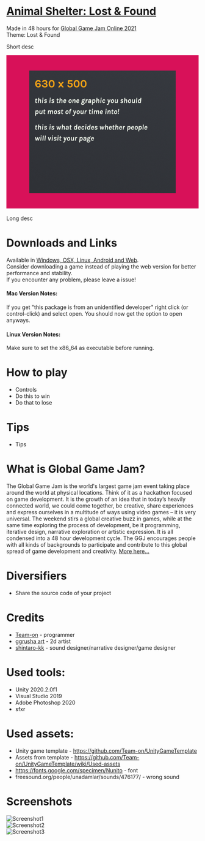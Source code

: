  # [Animal Shelter: Lost & Found](https://teamon.itch.io/ggj21)
Made in 48 hours for [Global Game Jam Online 2021](https://globalgamejam.org/2021/)  
Theme: Lost & Found  

Short desc  

![Cover](ItchioPage/CoverImage.png) 

Long desc  


# Downloads and Links
Available in [Windows, OSX, Linux, Android and Web](https://teamon.itch.io/ggj21).  
Consider downloading a game instead of playing the web version for better performance and stability.  
If you encounter any problem, please leave a issue!  

#### Mac Version Notes:
If you get "this package is from an unidentified developer" right click (or control-click) and select open. You should now get the option to open anyways.

#### Linux Version Notes:
Make sure to set the x86_64 as executable before running.


#  How to play
 * Controls
 * Do this to win
 * Do that to lose
 
#  Tips
 * Tips


# What is Global Game Jam?
The Global Game Jam is the world's largest game jam event taking place around the world at physical locations. Think of it as a hackathon focused on game development. It is the growth of an idea that in today’s heavily connected world, we could come together, be creative, share experiences and express ourselves in a multitude of ways using video games – it is very universal. The weekend stirs a global creative buzz in games, while at the same time exploring the process of development, be it programming, iterative design, narrative exploration or artistic expression. It is all condensed into a 48 hour development cycle. The GGJ encourages people with all kinds of backgrounds to participate and contribute to this global spread of game development and creativity. [More here...](https://globalgamejam.org/about)


# Diversifiers
 * Share the source code of your project


# Credits
 * [Team-on](https://github.com/Team-on) - programmer
 * [ggrusha art](https://www.instagram.com/ggrusha_art/) - 2d artist
 * [shintaro-kk](https://www.instagram.com/shintaro_kk) - sound designer/narrative designer/game designer


# Used tools:
 * Unity 2020.2.0f1
 * Visual Studio 2019
 * Adobe Photoshop 2020
 * sfxr


# Used assets:
 * Unity game template - https://github.com/Team-on/UnityGameTemplate
 * Assets from template - https://github.com/Team-on/UnityGameTemplate/wiki/Used-assets
 * https://fonts.google.com/specimen/Nunito - font
 * freesound.org/people/unadamlar/sounds/476177/ - wrong sound


# Screenshots
![Screenshot1](Screenshots/Screenshot1.png)  
![Screenshot2](Screenshots/Screenshot2.png)  
![Screenshot3](Screenshots/Screenshot3.png)  
